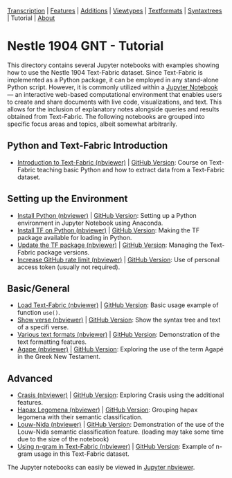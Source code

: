 <a name="start"></a>
<div class="hidden-content">
<a href="../transcription.md">Transcription</a> | <a href="../features/README.md#start">Features</a> | <a href="../additions/README.md#start">Additions</a> | <a href="../viewtypes.md#start">Viewtypes</a> | <a href="../textformats.md#start">Textformats</a> |  <a href="../syntaxtrees.md#start">Syntaxtrees</a> | Tutorial | <a href="../about.md#start">About</a>
</div>

# Nestle 1904 GNT - Tutorial

This directory contains several Jupyter notebooks with examples showing how to use the Nestle 1904 Text-Fabric dataset. Since Text-Fabric is implemented as a Python package, it can be employed in any stand-alone Python script. However, it is commonly utilized within a [Jupyter Notebook](https://jupyter.org) — an interactive web-based computational environment that enables users to create and share documents with live code, visualizations, and text. This allows for the inclusion of explanatory notes alongside queries and results obtained from Text-Fabric. The following notebooks are grouped into specific focus areas and topics, albeit somewhat arbitrarily.

## Python and Text-Fabric Introduction

<ul>
    <li>
        <a href="https://nbviewer.org/github/ETCBC/Tutorials/blob/master/Text-Fabric-Tutorial_Python_TF.ipynb" target="_blank">Introduction to Text-Fabric (nbviewer)</a> | 
        <a href="https://github.com/ETCBC/Tutorials/blob/master/Text-Fabric-Tutorial_Python_TF.ipynb" target="_blank">GitHub Version</a>: Course on Text-Fabric teaching basic Python and how to extract data from a Text-Fabric dataset.
    </li>
</ul>

## Setting up the Environment

<ul>
    <li>
        <a href="https://nbviewer.org/github/CenterBLC/N1904/tree/main/docs/tutorial/Install_Python.ipynb" target="_blank">Install Python (nbviewer)</a> | 
        <a href="https://github.com/CenterBLC/N1904/blob/main/docs/tutorial/Install_Python.ipynb" target="_blank">GitHub Version</a>: Setting up a Python environment in Jupyter Notebook using Anaconda.
    </li>
    <li>
        <a href="https://nbviewer.org/github/CenterBLC/N1904/tree/main/docs/tutorial/Install_Text-Fabric.ipynb" target="_blank">Install TF on Python (nbviewer)</a> | 
        <a href="https://github.com/CenterBLC/N1904/blob/main/docs/tutorial/Install_Text-Fabric.ipynb" target="_blank">GitHub Version</a>: Making the TF package available for loading in Python.
    </li>
    <li>
        <a href="https://nbviewer.org/github/CenterBLC/N1904/tree/main/docs/tutorial/Update_Text-Fabric.ipynb" target="_blank">Update the TF package (nbviewer)</a> | 
        <a href="https://github.com/CenterBLC/N1904/blob/main/docs/tutorial/Update_Text-Fabric.ipynb" target="_blank">GitHub Version</a>: Managing the Text-Fabric package versions.
    </li>
    <li>
        <a href="https://nbviewer.org/github/CenterBLC/N1904/tree/main/docs/tutorial/Increase_GitHub_rate_limit.ipynb" target="_blank">Increase GitHub rate limit (nbviewer)</a> | 
        <a href="https://github.com/CenterBLC/N1904/blob/main/docs/tutorial/Increase_GitHub_rate_limit.ipynb" target="_blank">GitHub Version</a>: Use of personal access token (usually not required).
    </li>
</ul>

## Basic/General

<ul>
    <li>
        <a href="https://nbviewer.org/github/CenterBLC/N1904/tree/main/docs/tutorial/Load_the_Text-Fabric_dataset.ipynb" target="_blank">Load Text-Fabric (nbviewer)</a> | 
        <a href="https://github.com/CenterBLC/N1904/blob/main/docs/tutorial/Load_the_Text-Fabric_dataset.ipynb" target="_blank">GitHub Version</a>: Basic usage example of function <code>use()</code>.
    </li>
    <li>
        <a href="https://nbviewer.org/github/CenterBLC/N1904/tree/main/docs/tutorial/print_verse.ipynb" target="_blank">Show verse (nbviewer)</a> | 
        <a href="https://github.com/CenterBLC/N1904/blob/main/docs/tutorial/print_verse.ipynb" target="_blank">GitHub Version</a>: Show the syntax tree and text of a specifi verse.
    </li>   
    <li>
        <a href="https://nbviewer.org/github/CenterBLC/N1904/tree/main/docs/tutorial/various_text_formats.ipynb" target="_blank">Various text formats (nbviewer)</a> | 
        <a href="https://github.com/CenterBLC/N1904/blob/main/docs/tutorial/various_text_formats.ipynb" target="_blank">GitHub Version</a>: Demonstration of the text formatting features.
    </li>
    <li>
        <a href="https://nbviewer.org/github/CenterBLC/N1904/tree/main/docs/tutorial/Agape.ipynb" target="_blank">Agape (nbviewer)</a> | 
        <a href="https://github.com/CenterBLC/N1904/blob/main/docs/tutorial/Agape.ipynb" target="_blank">GitHub Version</a>: Exploring the use of the term Agapé in the Greek New Testament.
    </li>
</ul>

## Advanced

<ul>
    <li>
        <a href="https://nbviewer.org/github/CenterBLC/N1904/tree/main/docs/tutorial/crasis.ipynb" target="_blank">Crasis (nbviewer)</a> | 
        <a href="https://github.com/CenterBLC/N1904/blob/main/docs/tutorial/crasis.ipynb" target="_blank">GitHub Version</a>: Exploring Crasis using the additional features.
    </li>
    <li>
        <a href="https://nbviewer.org/github/CenterBLC/N1904/tree/main/docs/tutorial/hapax_legomena.ipynb" target="_blank">Hapax Legomena (nbviewer)</a> | 
        <a href="https://github.com/CenterBLC/N1904/blob/main/docs/tutorial/hapax_legomena.ipynb" target="_blank">GitHub Version</a>: Grouping hapax legomena with their semantic classification.
    </li>
    <li>
        <a href="https://nbviewer.org/github/CenterBLC/N1904/tree/main/docs/tutorial/louw-nida.ipynb" target="_blank">Louw-Nida (nbviewer)</a> | 
        <a href="https://github.com/CenterBLC/N1904/blob/main/docs/tutorial/louw-nida.ipynb" target="_blank">GitHub Version</a>: Demonstration of the use of the Louw-Nida semantic classification feature. (loading may take some time due to the size of the notebook)
    </li>
    <li>
        <a href="https://nbviewer.org/github/CenterBLC/N1904/tree/main/docs/tutorial/using_n-gram_in_text-fabric.ipynb" target="_blank">Using n-gram in Text-Fabric (nbviewer)</a> | 
        <a href="https://github.com/CenterBLC/N1904/blob/main/docs/tutorial/using_n-gram_in_text-fabric.ipynb" target="_blank">GitHub Version</a>: Example of n-gram usage in this Text-Fabric dataset.
    </li>
</ul>

The Jupyter notebooks can easily be viewed in [Jupyter nbviewer](https://nbviewer.org/github/CenterBLC/N1904/tree/main/docs/tutorial/).
